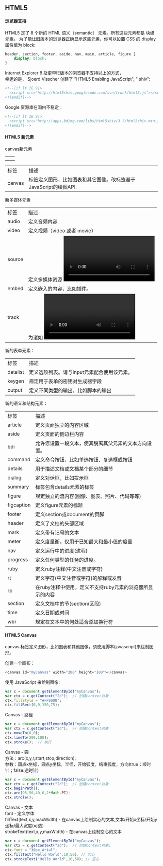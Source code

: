 ## HTML5

#### 浏览器支持
HTML5 定了 8 个新的 HTML 语义（semantic） 元素。所有这些元素都是 块级 元素。
为了能让旧版本的浏览器正确显示这些元素，你可以设置 CSS 的 display 属性值为 block:
```css
header, section, footer, aside, nav, main, article, figure {
    display: block;
}
```
Internet Explorer 8 及更早IE版本的浏览器不支持以上的方式，<br>
幸运的是， Sjoerd Visscher 创建了 "HTML5 Enabling JavaScript", " shiv":
```html
<!--[if lt IE 9]>
  <script src="http://html5shiv.googlecode.com/svn/trunk/html5.js"></script>
<![endif]-->
```
Google 资源库在国内不稳定：
```html
<!--[if lt IE 9]>
  <script src="http://apps.bdimg.com/libs/html5shiv/3.7/html5shiv.min.js"></script>
<![endif]-->
```

#### HTML5 新元素
canvas新元素
<table>
    <tr>
        <td></td>
        <td></td>
    </tr>
    <tr>
        <td></td>
        <td></td>
    </tr>
</table>

<table>
    <tr>
        <td>标签</td>
        <td>描述</td>
    </tr>
    <tr>
        <td>canvas</td>
        <td>标签定义图形，比如图表和其它图像。改标签基于JavaScript的绘图API.</td>
    </tr>
</table>

新多媒体元素
<table>
    <tr>
        <td>标签</td>
        <td>描述</td>
    </tr>
    <tr>
        <td>audio</td>
        <td>定义音频内容</td>
    </tr>
    <tr>
        <td>video</td>
        <td>定义视频（video 或者 movie）</td>
    </tr>
    <tr>
        <td>source</td>
        <td>定义多媒体资源 <video> 和 <audio></td>
    </tr>
    <tr>
        <td>embed</td>
        <td>定义嵌入的内容，比如插件。</td>
    </tr>
    <tr>
        <td>track</td>
        <td>为诸如 <video> 和 <audio> 元素之类的媒介规定外部文本轨道。</td>
    </tr>
</table>

新的表单元素：
<table>
    <tr>
        <td>标签</td>
        <td>描述</td>
    </tr>
    <tr>
        <td>datalist</td>
        <td>定义选项列表。请与input元素配合使用该元素。</td>
    </tr>
    <tr>
        <td>keygen</td>
        <td>规定用于表单的密钥对生成器字段</td>
    </tr>
    <tr>
        <td>output</td>
        <td>定义不同类型的输出，比如脚本的输出</td>
    </tr>
</table>

新的语义和结构元素：
<table>
    <tr>
        <td>标签</td>
        <td>描述</td>
    </tr>
    <tr>
        <td>article</td>
        <td>定义页面独立的内容区域</td>
    </tr>
    <tr>
        <td>aside</td>
        <td>定义页面的侧边栏内容</td>
    </tr>
    <tr>
        <td>bdi</td>
        <td>允许您设置一段文本，使其脱离其父元素的文本方向设置。</td>
    </tr>
    <tr>
        <td>command</td>
        <td>定义命令按钮，比如单选按钮、复选框或按钮</td>
    </tr>
    <tr>
        <td>details</td>
        <td>用于描述文档或文档某个部分的细节</td>
    </tr>
    <tr>
        <td>dialog</td>
        <td>定义对话框，比如提示框</td>
    </tr>
    <tr>
        <td>summary</td>
        <td>标签包含details元素的标签</td>
    </tr>
    <tr>
        <td>figure</td>
        <td>规定独立的流内容(图像、图表、照片、代码等等)</td>
    </tr>
    <tr>
        <td>figcaption</td>
        <td>定义figure元素的标题</td>
    </tr>
    <tr>
        <td>footer</td>
        <td>定义section或document的页脚</td>
    </tr>
    <tr>
        <td>header</td>
        <td>定义了文档的头部区域</td>
    </tr>
    <tr>
        <td>mark</td>
        <td>定义带有记号的文本</td>
    </tr>
    <tr>
        <td>meter</td>
        <td>定义度量衡。仅用于已知最大和最小值的度量</td>
    </tr>
    <tr>
        <td>nav</td>
        <td>定义运行中的进度(进程)</td>
    </tr>
    <tr>
        <td>progress</td>
        <td>定义任何类型的任务的进度。</td>
    </tr>
    <tr>
        <td>ruby</td>
        <td>定义ruby注释(中文注音或字符)</td>
    </tr>
    <tr>
        <td>rt</td>
        <td>定义字符(中文注音或字符)的解释或发音</td>
    </tr>
    <tr>
        <td>rp</td>
        <td>在ruby注释中使用，定义不支持ruby元素的浏览器所显示的内容</td>
    </tr>
    <tr>
        <td>section</td>
        <td>定义文档中的节(section\区段)</td>
    </tr>
    <tr>
        <td>time</td>
        <td>定义日期或时间</td>
    </tr>
    <tr>
        <td>wbr</td>
        <td>规定在文本中的何处适合添加换行符</td>
    </tr>
</table>

#### HTML5 Canvas
canvas 标签定义图形，比如图表和其他图像，须使用脚本(javascript)来绘制图形。<br>

创建一个画布：
```javascript
<canvas id="myCanvas" width="200" height="100"></canvas>
```

使用 JavaScript 来绘制图像:
```javascript
var c = document.getElementById("myCanvas");
var ctx = c.getContext("2d");  // 创建context对象
ctx.fillStyle = "#FF0000";
ctx.fillRect(0,0,150,75);
```

Canvas - 路径
```javascript
var c = document.getElementById("myCanvas");
var ctx = c.getContext("2d");  // 创建context对象
ctx.moveTo(0,0);
ctx.lineTo(200,100);
ctx.stroke();  // 执行
```

Canvas - 圆<br>
方法：arc(x,y,r,start,stop,direction); <br>
参数：圆点x坐标，圆点y坐标，半径，开始弧度，结束弧度，方向(true：顺时针；false:逆时针)

```javascript
var c = document.getElementById("myCanvas");
var ctx = c.getContext("2d");  // 创建context对象
ctx.beginPath();
ctx.arc(95,50,40,0,2*Math.PI);
ctx.strole();
```

Canvas - 文本<br>
font - 定义字体<br>
fillText(text,x,y,maxWidth) - 在canvas上绘制实心的文本,文本/开始x坐标/开始y坐标/最大宽度(可选)<br> 
strokeText(text,x,y,maxWidth) - 在canvas上绘制空心的文本<br>
```javascript
var c = document.getElementById("myCanvas");
var ctx = c.getContext("2d");  // 创建context对象;
ctx.font = "30px Arial";
ctx.fillText("Hello World",10,50); // 实心
ctx.strokeText("Hello World",10,50); // 空心
```








































































